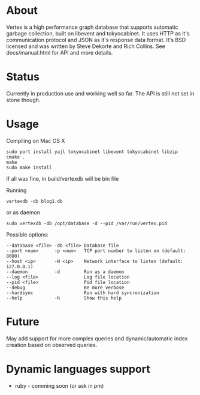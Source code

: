 # About

Vertex is a high performance graph database that supports automatic garbage collection, built on libevent and tokyocabinet. It uses HTTP as it's communication protocol and JSON as it's response data format. It's BSD licensed and was written by Steve Dekorte and Rich Collins. 
See docs/manual.html for API and more details.

# Status

Currently in production use and working well so far. The API is still not set in stone though. 

# Usage
Compiling on Mac OS X

    sudo port install yajl tokyocabinet libevent tokyocabinet libzip
    cmake .
    make
    sudo make install

If all was fine, in build/vertexdb will be bin file

Running

    vertexdb -db blog1.db
    
or as daemon

    sudo vertexdb -db /opt/database -d --pid /var/run/vertex.pid

Possible options:

    --database <file> -db <file> Database file
    --port <num>      -p <num>   TCP port number to listen on (default: 8080)
    --host <ip>       -H <ip>    Network interface to listen (default: 127.0.0.1)
    --daemon          -d         Run as a daemon
    --log <file>                 Log file location
    --pid <file>                 Pid file location
    --debug                      Be more verbose
    --hardsync                   Run with hard syncronization
    --help            -h         Show this help

# Future

May add support for more complex queries and dynamic/automatic index creation based on observed queries.

# Dynamic languages support

* ruby - comming soon (or ask in pm)